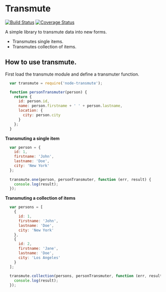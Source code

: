 # Transmute

[![Build Status](https://travis-ci.org/paaxonia/node-transmute.svg?branch=master)](https://travis-ci.org/paaxonia/node-transmute)
[![Coverage Status](https://coveralls.io/repos/paaxonia/node-transmute/badge.svg?branch=master&service=github)](https://coveralls.io/github/paaxonia/node-transmute?branch=master)

A simple library to transmute data into new forms.

- Transmutes single items.
- Transmutes collection of items.

## How to use transmute.

First load the transmute module and define a transmuter function.

```javascript
  var transmute = require('node-transmute');

  function personTransmuter(person) {
    return {
      id: person.id,
      name: person.firstname + ' ' + person.lastname,
      location: {
        city: person.city
      }
    };
  }
```

**Transmuting a single item**

```javascript
  var person = {
    id: 1,
    firstname: 'John',
    lastname: 'Doe',
    city: 'New York'
  };
  
  transmute.one(person, personTransmuter, function (err, result) {
    console.log(result);
  });
```

**Transmuting a collection of items**

```javascript
  var persons = [
    {
      id: 1,
      firstname: 'John',
      lastname: 'Doe',
      city: 'New York'
    },
    {
      id: 2,
      firstname: 'Jane',
      lastname: 'Doe',
      city: 'Los Angeles'
    }
  ];
  
  transmute.collection(persons, personTransmuter, function (err, result) {
    console.log(result);
  });
```
